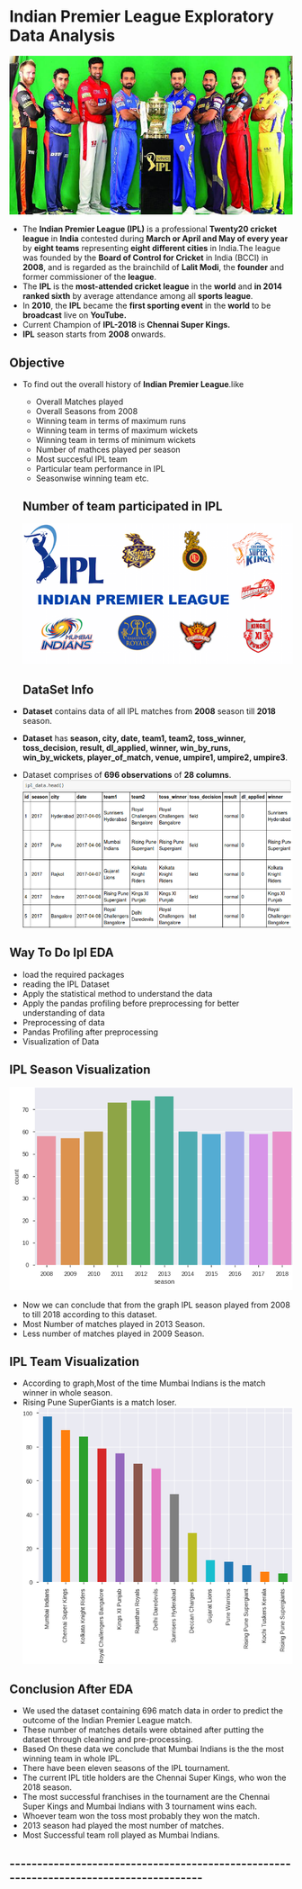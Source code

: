 # Indian Premier League Exploratory Data Analysis
![image.jpeg](./iplbanner.jpeg)
- The __Indian Premier League (IPL)__ is a professional __Twenty20 cricket league__ in __India__ contested during __March or April and May of every year__ by __eight teams__ representing __eight different cities__ in India.The league was founded by the __Board of Control for Cricket__ in India (BCCI) in __2008__, and is regarded as the brainchild of __Lalit Modi__, the __founder__ and former commissioner of the __league__.
- The __IPL__ is the __most-attended cricket league__ in the __world__ and __in 2014 ranked sixth__ by average attendance among all __sports league__.
-  In __2010__, the __IPL__ became the __first sporting event__ in the __world__ to be __broadcast__ live on __YouTube.__
- Current Champion of __IPL-2018__ is __Chennai Super Kings.__
- __IPL__ season starts from __2008__ onwards.  

## Objective 
- To find out the overall history of __Indian Premier League__.like
  - Overall Matches played
  - Overall Seasons from 2008
  - Winning team in terms of maximum runs
  - Winning team in terms of maximum wickets
  - Winning team in terms of minimum wickets
  - Number of mathces played per season
  - Most succesful IPL team
  - Particular team performance in IPL
  - Seasonwise winning team etc.
  
  ## Number of team participated in IPL
  ![image.png](./ipl_logo.png)
  
  ## DataSet Info
 - __Dataset__ contains data of all IPL matches from __2008__ season till __2018__ season.
 - __Dataset__ has __season, city, date, team1, team2, toss_winner, toss_decision, result, dl_applied, winner, win_by_runs,     win_by_wickets, player_of_match, venue, umpire1, umpire2, umpire3__.
 - Dataset comprises of __696 observations__ of __28 columns__.
 ![image.png](./data.png)<br>
 
 ## Way To Do Ipl EDA
- load the required packages
- reading the IPL Dataset
- Apply the statistical method to understand the data
- Apply the pandas profiling before preprocessing for better understanding of data
- Preprocessing of data
- Pandas Profiling after preprocessing
- Visualization of Data

## IPL Season Visualization
![image.png](./season.png)
 - Now we can conclude that from the graph IPL season played from 2008 to till 2018 according to this dataset.
 - Most Number of matches played in 2013 Season.
 - Less number of matches played in 2009 Season.<br>
 ## IPL Team Visualization
 - According to graph,Most of the time Mumbai Indians is the match winner in whole season.
 - Rising Pune SuperGiants is a match loser.<br>
 ![image.png](./team.png)
 
 ## Conclusion After EDA
- We used the dataset containing 696 match data in order to predict the outcome of the Indian Premier League match.
- These number of matches details were obtained after putting the dataset through cleaning and pre-processing.
- Based On these data we conclude that Mumbai Indians is the the most winning team in whole IPL.
- There have been eleven seasons of the IPL tournament.
- The current IPL title holders are the Chennai Super Kings, who won the 2018 season.
- The most successful franchises in the tournament are the Chennai Super Kings and Mumbai Indians with 3 tournament wins each.
- Whoever team won the toss most probably they won the match.
- 2013 season had played the most number of matches.
- Most Successful team roll played as Mumbai Indians.


 
 ## -------------------------------------------------------------------------------------- ##

